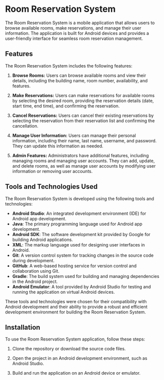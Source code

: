 # Room Reservation System

The Room Reservation System is a mobile application that allows users to browse available rooms, make reservations, and manage their user information. The application is built for Android devices and provides a user-friendly interface for seamless room reservation management.

## Features

The Room Reservation System includes the following features:

1. **Browse Rooms:** Users can browse available rooms and view their details, including the building name, room number, availability, and features.

2. **Make Reservations:** Users can make reservations for available rooms by selecting the desired room, providing the reservation details (date, start time, end time), and confirming the reservation.

3. **Cancel Reservations:** Users can cancel their existing reservations by selecting the reservation from their reservation list and confirming the cancellation.

4. **Manage User Information:** Users can manage their personal information, including their name, last name, username, and password. They can update this information as needed.

5. **Admin Features:** Administrators have additional features, including managing rooms and managing user accounts. They can add, update, and delete rooms, as well as manage user accounts by modifying user information or removing user accounts.

## Tools and Technologies Used

The Room Reservation System is developed using the following tools and technologies:

- **Android Studio**: An integrated development environment (IDE) for Android app development.
- **Java**: The primary programming language used for Android app development.
- **Android SDK**: The software development kit provided by Google for building Android applications.
- **XML**: The markup language used for designing user interfaces in Android.
- **Git**: A version control system for tracking changes in the source code during development.
- **GitHub**: A web-based hosting service for version control and collaboration using Git.
- **Gradle**: The build system used for building and managing dependencies in the Android project.
- **Android Emulator**: A tool provided by Android Studio for testing and running the application on virtual Android devices.

These tools and technologies were chosen for their compatibility with Android development and their ability to provide a robust and efficient development environment for building the Room Reservation System.

## Installation

To use the Room Reservation System application, follow these steps:

1. Clone the repository or download the source code files.

2. Open the project in an Android development environment, such as Android Studio.

3. Build and run the application on an Android device or emulator.






